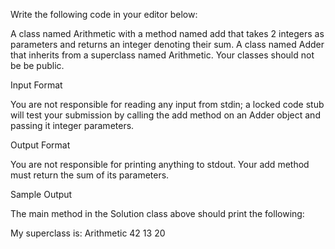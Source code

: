 Write the following code in your editor below:

A class named Arithmetic with a method named add that takes 2 integers as parameters and returns an integer denoting their sum.
A class named Adder that inherits from a superclass named Arithmetic.
Your classes should not be be public.

Input Format

You are not responsible for reading any input from stdin; a locked code stub will test your submission by calling the add method on an Adder object and passing it  integer parameters.

Output Format

You are not responsible for printing anything to stdout. Your add method must return the sum of its parameters.

Sample Output

The main method in the Solution class above should print the following:

My superclass is: Arithmetic
42 13 20